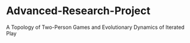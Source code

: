 # Advanced-Research-Project
A Topology of Two-Person Games and Evolutionary Dynamics of Iterated Play
